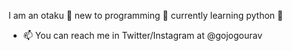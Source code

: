 I am an otaku 👀
   new to programming 🌳 
   currently learning python 🐍 

- 📫 You can reach me in Twitter/Instagram at @gojogourav

<!---
Gojogourav/Gojogourav is a ✨ special ✨ repository because its `README.md` (this file) appears on your GitHub profile.
You can click the Preview link to take a look at your changes.
--->
